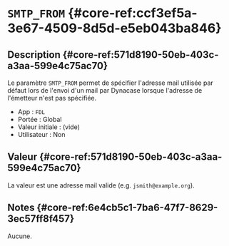 # `SMTP_FROM` {#core-ref:ccf3ef5a-3e67-4509-8d5d-e5eb043ba846}

## Description {#core-ref:571d8190-50eb-403c-a3aa-599e4c75ac70}

Le paramètre `SMTP_FROM` permet de spécifier l'adresse mail utilisée par défaut
lors de l'envoi d'un mail par Dynacase lorsque l'adresse de l'émetteur n'est pas
spécifiée.

*   App : `FDL`
*   Portée : Global
*   Valeur initiale : (vide)
*   Utilisateur : Non

## Valeur {#core-ref:571d8190-50eb-403c-a3aa-599e4c75ac70}

La valeur est une adresse mail valide (e.g. `jsmith@example.org`).

## Notes {#core-ref:6e4cb5c1-7ba6-47f7-8629-3ec57ff8f457}

Aucune.

<!-- links -->